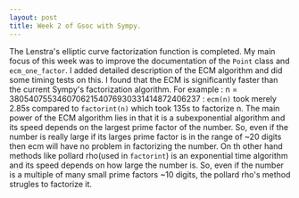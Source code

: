 ```yaml
---
layout: post
title: Week 2 of Gsoc with Sympy.
---
```


The Lenstra's elliptic curve factorization function is completed. My main focus of this week was to improve the documentation of the
`Point` class and `ecm_one_factor`. I added detailed description of the ECM algorithm and did some timing tests on this. I found that
the ECM is significantly faster than the current Sympy's factorization algorithm. 
For example : n = 38054075534607062154076930331414872406237 : `ecm(n)` took merely 2.85s compared to `factorint(n)` which took 135s to
factorize n. The main power of the ECM algorithm lies in that it is a subexponential algorithm and its speed depends on the largest
prime factor of the number. So, even if the number is really large if its larges prime factor is in the range of ~20 digits then ecm
will have no problem in factorizing the number. On th other hand methods like pollard rho(used in `factorint`) is an exponential time
algorithm and its speed depends on how large the number is. So, even if the number is a multiple of many small prime factors ~10 digits,
the pollard rho's method strugles to factorize it.
